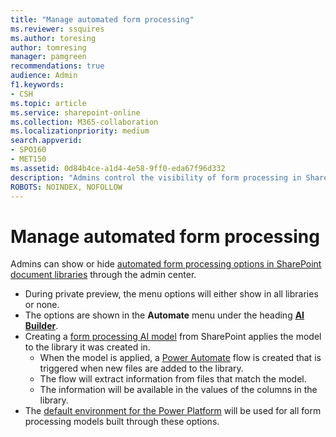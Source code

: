 ```yaml
---
title: "Manage automated form processing"
ms.reviewer: ssquires
ms.author: toresing
author: tomresing
manager: pamgreen
recommendations: true
audience: Admin
f1.keywords:
- CSH
ms.topic: article
ms.service: sharepoint-online
ms.collection: M365-collaboration
ms.localizationpriority: medium
search.appverid:
- SPO160
- MET150
ms.assetid: 0d84b4ce-a1d4-4e58-9ff0-eda67f96d332
description: "Admins control the visibility of form processing in SharePoint document libraries through the admin center."
ROBOTS: NOINDEX, NOFOLLOW
---
```


# Manage automated form processing

Admins can show or hide [automated form processing options in SharePoint document libraries](https://support.office.com/article/form-processing-in-sharepoint-cecf236f-224d-4630-9082-b5c79e0cd59a) through the admin center. 

* During private preview, the menu options will either show in all libraries or none.
* The options are shown in the **Automate** menu under the heading **[AI Builder](/ai-builder/overview)**.
* Creating a [form processing AI model](/ai-builder/form-processing-model-overview) from SharePoint applies the model to the library it was created in. 
  * When the model is applied, a [Power Automate](/power-automate/getting-started) flow is created that is triggered when new files are added to the library.
  * The flow will extract information from files that match the model. 
  * The information will be available in the values of the columns in the library. 
* The [default environment for the Power Platform](/power-platform/admin/environments-overview#the-default-environment) will be used for all form processing models built through these options.
